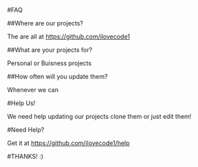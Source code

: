 #FAQ

##Where are our projects?

The are all at https://github.com/ilovecode1

##What are your projects for?

Personal or Buisness projects

##How often will you update them?

Whenever we can

#Help Us!

We need help updating our projects clone them or just edit them!

#Need Help?

Get it at https://github.com/ilovecode1/help

#THANKS! :)
